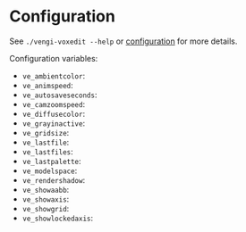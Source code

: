 # Configuration

See `./vengi-voxedit --help` or [configuration](../Configuration.md) for more details.

Configuration variables:

* `ve_ambientcolor`:
* `ve_animspeed`:
* `ve_autosaveseconds`:
* `ve_camzoomspeed`:
* `ve_diffusecolor`:
* `ve_grayinactive`:
* `ve_gridsize`:
* `ve_lastfile`:
* `ve_lastfiles`:
* `ve_lastpalette`:
* `ve_modelspace`:
* `ve_rendershadow`:
* `ve_showaabb`:
* `ve_showaxis`:
* `ve_showgrid`:
* `ve_showlockedaxis`:
